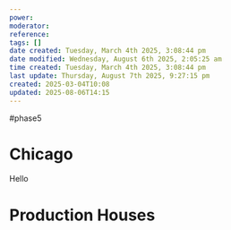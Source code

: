 ```yaml
---
power: 
moderator: 
reference: 
tags: []
date created: Tuesday, March 4th 2025, 3:08:44 pm
date modified: Wednesday, August 6th 2025, 2:05:25 am
time created: Tuesday, March 4th 2025, 3:08:44 pm
last update: Thursday, August 7th 2025, 9:27:15 pm
created: 2025-03-04T10:08
updated: 2025-08-06T14:15
---
```

#phase5 

# Chicago
Hello

# Production Houses

# 